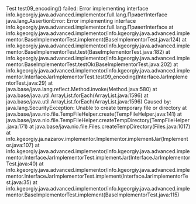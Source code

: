 Test test09_encoding() failed: Error implementing interface info.kgeorgiy.java.advanced.implementor.full.lang.ПриветInterface
java.lang.AssertionError: Error implementing interface info.kgeorgiy.java.advanced.implementor.full.lang.ПриветInterface
at info.kgeorgiy.java.advanced.implementor/info.kgeorgiy.java.advanced.implementor.BaseImplementorTest.implement(BaseImplementorTest.java:124)
at info.kgeorgiy.java.advanced.implementor/info.kgeorgiy.java.advanced.implementor.BaseImplementorTest.test(BaseImplementorTest.java:182)
at info.kgeorgiy.java.advanced.implementor/info.kgeorgiy.java.advanced.implementor.BaseImplementorTest.testOk(BaseImplementorTest.java:202)
at info.kgeorgiy.java.advanced.implementor/info.kgeorgiy.java.advanced.implementor.InterfaceJarImplementorTest.test09_encoding(InterfaceJarImplementorTest.java:29)
at java.base/java.lang.reflect.Method.invoke(Method.java:580)
at java.base/java.util.ArrayList.forEach(ArrayList.java:1596)
at java.base/java.util.ArrayList.forEach(ArrayList.java:1596)
Caused by: java.lang.SecurityException: Unable to create temporary file or directory
at java.base/java.nio.file.TempFileHelper.create(TempFileHelper.java:141)
at java.base/java.nio.file.TempFileHelper.createTempDirectory(TempFileHelper.java:171)
at java.base/java.nio.file.Files.createTempDirectory(Files.java:1017)
at info.kgeorgiy.ja.nazarov.implementor.Implementor.implementJar(Implementor.java:107)
at info.kgeorgiy.java.advanced.implementor/info.kgeorgiy.java.advanced.implementor.InterfaceJarImplementorTest.implementJar(InterfaceJarImplementorTest.java:40)
at info.kgeorgiy.java.advanced.implementor/info.kgeorgiy.java.advanced.implementor.InterfaceJarImplementorTest.implement(InterfaceJarImplementorTest.java:35)
at info.kgeorgiy.java.advanced.implementor/info.kgeorgiy.java.advanced.implementor.BaseImplementorTest.implement(BaseImplementorTest.java:115)
